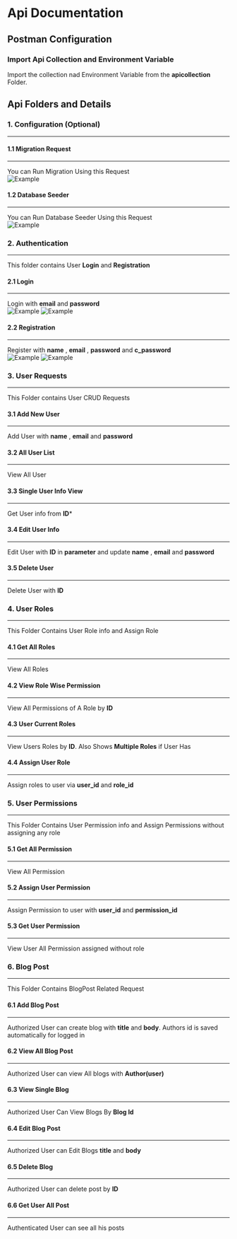 # Api Documentation

## Postman Configuration

### Import Api Collection and Environment Variable
Import the collection nad Environment Variable from the **apicollection** Folder.

## Api Folders and Details

### 1. Configuration (Optional)
---

#### 1.1 Migration Request 
---
You can Run Migration Using this Request
<br>
![Example](public\api-images\Configuration\migrationRequest.png "Migration Request")

#### 1.2 Database Seeder
---
You can Run Database Seeder Using this Request 
<br>
![Example](public\api-images\Configuration\seeder.png "Seeder Request")

### 2. Authentication
---
This folder contains User **Login** and **Registration**

#### 2.1 Login
---
Login with **email** and **password** <br>
![Example](public\api-images\Authentication\loginRequest.png "login Request")
![Example](public\api-images\Authentication\loginResponse.png "login Response")

#### 2.2 Registration
---
Register with **name** , **email** , **password** and **c_password** <br>
![Example](public\api-images\Authentication\registrationRequest.png "login Request")
![Example](public\api-images\Authentication\registrationresponse.png "login Response")

### 3. User Requests
---
This Folder contains User CRUD Requests
#### 3.1 Add New User
---
Add User with **name** , **email** and **password** <br>


#### 3.2 All User List
---
View All User <br>

#### 3.3 Single User Info View
---
Get User info from **ID*** <br>

#### 3.4 Edit User Info
---
Edit User with **ID** in **parameter** and update **name** , **email** and **password** <br>

#### 3.5 Delete User
---
Delete User with **ID** <br>

### 4. User Roles
---
This Folder Contains User Role info and Assign Role

#### 4.1 Get All Roles
---
View All Roles <br>

#### 4.2 View Role Wise Permission
---
View All Permissions of A Role by **ID** <br>

#### 4.3 User Current Roles
---
View Users Roles by **ID**. Also Shows **Multiple Roles** if User Has <br>

#### 4.4 Assign User Role
---
Assign roles to user via **user_id** and **role_id** <br>

### 5. User Permissions
---
This Folder Contains User Permission info and Assign Permissions without assigning any role
#### 5.1 Get All Permission
---
View All Permission <br>

#### 5.2 Assign User Permission
---
Assign Permission to user with **user_id** and **permission_id** <br>

#### 5.3 Get User Permission
---
View User All Permission assigned without role <br>

### 6. Blog Post
---
This Folder Contains BlogPost Related Request

#### 6.1 Add Blog Post
---
Authorized User can create blog with **title** and **body**. Authors id is saved automatically for logged in <br>

#### 6.2 View All Blog Post
---
Authorized User can view All blogs with **Author(user)** <br>

#### 6.3 View Single Blog
---
Authorized User Can View Blogs By **Blog Id** <br>

#### 6.4 Edit Blog Post
---
Authorized User can Edit Blogs **title** and **body** <br>

#### 6.5 Delete Blog
---
Authorized User can delete post by **ID** <br>

#### 6.6 Get User All Post
---
Authenticated User can see all his posts<br>